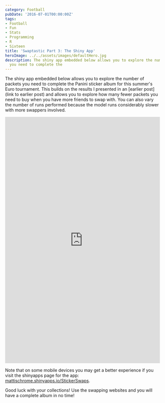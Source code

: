 ```yaml
---
category: Football
pubDate: '2016-07-01T00:00:00Z'
tags:
- Football
- Fun
- Stats
- Programming
- R
- Sixteen
title: 'Swaptastic Part 3: The Shiny App'
heroImage: ../../assets/images/defaultHero.jpg
description: The shiny app embedded below allows you to explore the number of packets
  you need to complete the
---
```

The shiny app embedded below allows you to explore the number of packets you need to complete the Panini sticker album for this summer's Euro tournament. This builds on the results I presented in an [earlier post](link to earlier post) and allows you to explore how many fewer packets you need to buy when you have more friends to swap with. You can also vary the number of runs performed because the model runs considerably slower with more swappers involved.

<iframe src='https://mattischrome.shinyapps.io/StickerSwaps/' style='border: none; width: 100%; min-height: 800px;'></iframe>

Note that on some mobile devices you may get a better experience if you visit the shinyapps page for the app: [mattischrome.shinyapps.io/StickerSwaps](mattischrome.shinyapps.io/StickerSwaps).

Good luck with your collections! Use the swapping websites and you will have a complete album in no time!